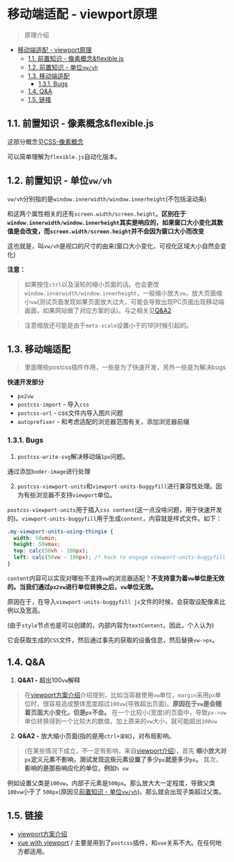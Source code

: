 # 移动端适配 - viewport原理
> 原理介绍

<!-- TOC -->

- [移动端适配 - viewport原理](#移动端适配---viewport原理)
  - [1.1. 前置知识 - 像素概念&flexible.js](#11-前置知识---像素概念flexiblejs)
  - [1.2. 前置知识 - 单位`vw/vh`](#12-前置知识---单位vwvh)
  - [1.3. 移动端适配](#13-移动端适配)
    - [1.3.1. Bugs](#131-bugs)
  - [1.4. Q&A](#14-qa)
  - [1.5. 链接](#15-链接)

<!-- /TOC -->

## 1.1. 前置知识 - 像素概念&flexible.js

这部分概念见[CSS-像素概念](https://github.com/JiangWeixian/JS-Tips/blob/master/docs/CSS/css-%E7%A7%BB%E5%8A%A8%E7%AB%AF%E5%83%8F%E7%B4%A0%E6%A6%82%E5%BF%B5.md)

可以简单理解为`flexible.js`自动化版本。

## 1.2. 前置知识 - 单位`vw/vh`

`vw/vh`分别指的是`window.innerwidth/window.innerheight`(不包括滚动条)

和这两个属性相关的还有`screen.width/screen.height`。**区别在于`window.innerwidth/window.innerheight`其实是响应的，如果窗口大小变化其数值是会改变，而`screen.width/screen.height`并不会因为窗口大小而改变**

这也就是，叫`vw/vh`是视口的尺寸的由来(窗口大小变化，可视化区域大小自然会变化)

**注意：**

> 如果按住`ctrl`以及滚轮的缩小页面的话。也会更改`window.innerwidth/window.innerheight`，一般缩小放大`vw`，放大页面缩小`vw`(测试页面发现如果页面放大过大，可能会导致出现PC页面出现移动端画面，如果网站做了对应方案的话)。与之相关见[Q&A2]()

> 注意缩放还可能是由于`meta-scale`设置小于的1的时候引起的。

## 1.3. 移动端适配

> 里面哪些postcss插件作用，一些是为了快速开发，另外一些是为解决bugs

**快速开发部分**

* `px2vw`
* `postcss-import` - 导入`css`
* `postcss-url` - css文件内导入图片问题
* `autoprefixer` - 和考虑适配的浏览器范围有关，添加浏览器前缀

### 1.3.1. Bugs

1. `postcss-write-svg`解决移动端`1px`问题。

通过添加`boder-image`进行处理

2. `postcss-viewport-units`和`viewport-units-buggyfill`进行兼容性处理。因为有些浏览器不支持`viewport`单位。

`postcss-viewport-units`用于插入`css content`(这一点没啥问题，用于快速开发的)。`viewport-units-buggyfill`用于生成`content`，内容就是样式文件。如下：

```css
.my-viewport-units-using-thingie { 
  width: 50vmin; 
  height: 50vmax; 
  top: calc(50vh - 100px); 
  left: calc(50vw - 100px); /* hack to engage viewport-units-buggyfill */ content: 'viewport-units-buggyfill; width: 50vmin; height: 50vmax; top: calc(50vh - 100px); left: calc(50vw - 100px);'; 
}
```

`content`内容可以实现对哪些不支持`vw`的浏览器适配？**不支持意为着`vw`单位是无效的。当我们通过`px2vw`进行单位转换之后，`vw`单位无效。**

原因在于，在导入`viewport-units-buggyfill js`文件的时候，会获取设配像素比例以及宽高。

(由于`style`节点也是可以创建的，内部内容为`textContent`。因此，个人认为)

它会获取生成的`CSS`文件，然后通过事先的获取的设备信息，然后替换`vw->px`。

## 1.4. Q&A

1. **Q&A1 -** 超出100`vw`解释

> 在[viewport方案介绍](https://www.w3cplus.com/css/vw-for-layout.html)介绍提到，比如当容器使用`vw`单位，`margin`采用`px`单位时，很容易造成整体宽度超过`100vw`(导致超出页面)。**原因在于`vw`是会随着页面大小变化，但是`px`不会。** 在一个比较小(宽度)的页面中，导致`px->vw`单位转换得到一个比较大的数值，加上原来的`vw`大小，就可能超出`100vw`


2. **Q&A2 -** 放大缩小页面(指的是用`ctrl+滚轮`)，对布局影响。

> (在某些情况下成立，不一定有影响，来自[viewport介绍](https://www.w3cplus.com/css/viewports.html))，首先 **缩小放大对`px`定义元素不影响，测试发现这些元素设置了多少`px`就是多少`px`。** 其次，**影响的是那些响应化的单位，例如`% vw`** 

例如设置父类是`100vw`，内部子元素是`500px`。那么放大大一定程度，导致父类`100vw`小于了
`500px`(原因见[前置知识 - 单位`vw/vh`]())。那么就会出现子类超过父类。

## 1.5. 链接

* [viewport方案介绍](https://www.w3cplus.com/css/vw-for-layout.html)
* [vue with viewport](https://www.w3cplus.com/mobile/vw-layout-in-vue.html) / 主要是用到了`postcss`插件，和`vue`关系不大。在任何地方都适用。